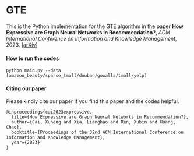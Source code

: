 # GTE
This is the Python implementation for the GTE algorithm in the paper **How Expressive are Graph Neural Networks in Recommendation?**, *ACM International Conference on Information and Knowledge Management*, 2023. [[arXiv]](https://arxiv.org/abs/2308.11127)

#### How to run the codes
```
python main.py --data [amazon_beauty/sparse_tmall/douban/gowalla/tmall/yelp]
```

#### Citing our paper

Please kindly cite our paper if you find this paper and the codes helpful.
```
@inproceedings{cai2023expressive,
  title={How Expressive are Graph Neural Networks in Recommendation?},
  author={Cai, Xuheng and Xia, Lianghao and Ren, Xubin and Huang, Chao},
  booktitle={Proceedings of the 32nd ACM International Conference on Information and Knowledge Management},
  year={2023}
}
```
